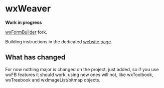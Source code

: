 # wxWeaver

**Work in progress**

[wxFormBuilder] fork.

Building instructions in the dedicated [website page].

[wxFormBuilder]: https://github.com/wxFormBuilder/wxFormBuilder/
[website page]: https://wxweaver.github.io/en/build/


## What has changed
For now nothing major is changed on the project, just added, so if you use wxFB features it should work, using new ones will not, like wxToolbook, wxTreebook and wxImageList/bitmap objects.
